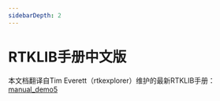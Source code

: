 ```yaml
---
sidebarDepth: 2
---
```


# RTKLIB手册中文版

本文档翻译自Tim Everett（rtkexplorer）维护的最新RTKLIB手册：[manual_demo5](https://rtkexplorer.com/pdfs/manual_demo5.pdf)
